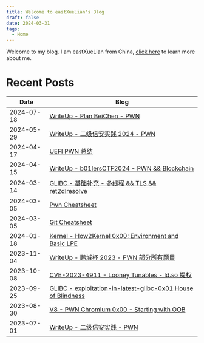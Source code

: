 ```yaml
---
title: Welcome to eastXueLian's Blog
draft: false
date: 2024-03-31
tags:
  - Home
---
```


Welcome to my blog. I am eastXueLian from China, [click here](about.md) to learn more about me.

# Recent Posts

| Date       | Blog                                                                                     |
| ---------- | ---------------------------------------------------------------------------------------- |
| 2024-07-18 | [WriteUp - Plan BeiChen - PWN](bc-ctf-2024)                                              |
| 2024-05-29 | [WriteUp - 二级信安实践 2024 - PWN](xinan-level2-2024)                                   |
| 2024-04-17 | [UEFI PWN 总结](UEFI-pwn-0x00)                                                           |
| 2024-04-15 | [WriteUp - b01lersCTF2024 - PWN && Blockchain](b01lers-CTF-2024)                         |
| 2024-03-14 | [GLIBC - 基础补充 - 多线程 && TLS && ret2dlresolve](glibc-basics)                        |
| 2024-03-05 | [Pwn Cheatsheet](Pwn-Cheatsheet)                                                         |
| 2024-03-05 | [Git Cheatsheet](Git-Cheatsheet)                                                         |
| 2024-01-18 | [Kernel - How2Kernel 0x00: Environment and Basic LPE](Kernel-How2Kernel-0x00-Foundation) |
| 2023-11-04 | [WriteUp - 鹏城杯 2023 - PWN 部分所有题目](pcb-2023)                                     |
| 2023-10-08 | [CVE-2023-4911 - Looney Tunables - ld.so 提权](CVE-2023-4911)                            |
| 2023-09-25 | [GLIBC - exploitation-in-latest-glibc-0x01 House of Blindness](glibc-blindness)          |
| 2023-08-30 | [V8 - PWN Chromium 0x00 - Starting with OOB](v8-pwn-0x00)                                                    |
| 2023-07-01 | [WriteUp - 二级信安实践 - PWN](xinan-level2-2023)                                        |
